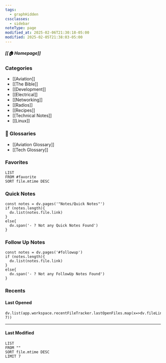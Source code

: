 ```yaml
---
tags:
  - graphHidden
cssclasses:
  - sidebar
noteType: page
modified_at: 2025-02-06T21:30:18-05:00
modified: 2025-02-05T21:38:03-05:00
---
```

##### [[🏠 Homepage]]
### Categories
- [[Aviation]]
- [[The Bible]]
- [[Development]]
- [[Electrical]]
- [[Networking]]
- [[Radios]]
- [[Recipes]]
- [[Technical Notes]]
- [[Linux]]

### 📘 Glossaries
- [[Aviation Glossary]] 
- [[Tech Glossary]]

### Favorites
```dataview
LIST
FROM #favorite
SORT file.mtime DESC
```
### Quick Notes
```dataviewjs
const notes = dv.pages('"Notes/Quick Notes"')
if (notes.length){
  dv.list(notes.file.link)
}
else{
  dv.span('- ? Not any Quick Notes Found')
}
```
### Follow Up Notes
```dataviewjs
const notes = dv.pages('#followup')
if (notes.length){
  dv.list(notes.file.link)
}
else{
  dv.span('- ? Not any FollowUp Notes Found')
}
```
### Recents

#### Last Opened
```dataviewjs
dv.list(app.workspace.recentFileTracker.lastOpenFiles.map(x=>dv.fileLink(x)).slice(0, 7))
```
---
#### Last Modified
```dataview
LIST
FROM ""
SORT file.mtime DESC
LIMIT 7
```
